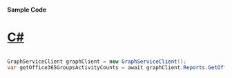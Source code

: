 #### Sample Code
# [C#](#tab/Csharp)

```C#

GraphServiceClient graphClient = new GraphServiceClient();
var getOffice365GroupsActivityCounts = await graphClient.Reports.GetOffice365GroupsActivityCounts.Request().GetAsync();

```